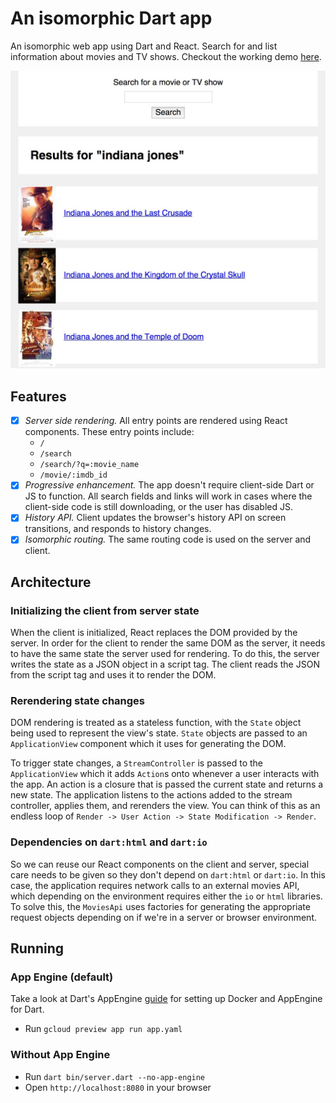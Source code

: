# An isomorphic Dart app

An isomorphic web app using Dart and React. Search for and list information about movies and TV shows. Checkout the working demo [here][demo].

![Screenshot](screenshot.jpg)

## Features

* [x] *Server side rendering.* All entry points are rendered using React components. These entry points include:
  * `/`
  * `/search`
  * `/search/?q=:movie_name`
  * `/movie/:imdb_id`
* [x] *Progressive enhancement.* The app doesn't require client-side Dart or JS to function. All search fields and links will work in cases where the client-side code is still downloading, or the user has disabled JS.
* [x] *History API.* Client updates the browser's history API on screen transitions, and responds to history changes.
* [x] *Isomorphic routing.* The same routing code is used on the server and client.

## Architecture

### Initializing the client from server state

When the client is initialized, React replaces the DOM provided by the server. In order for the client to render the same DOM as the server, it needs to have the same state the server used for rendering. To do this, the server writes the state as a JSON object in a script tag. The client reads the JSON from the script tag and uses it to render the DOM.

### Rerendering state changes

DOM rendering is treated as a stateless function, with the `State` object being used to represent the view's state. `State` objects are passed to an `ApplicationView` component which it uses for generating the DOM.

To trigger state changes, a `StreamController` is passed to the `ApplicationView` which it adds `Action`s onto whenever a user interacts with the app. An action is a closure that is passed the current state and returns a new state. The application listens to the actions added to the stream controller, applies them, and rerenders the view. You can think of this as an endless loop of `Render -> User Action -> State Modification -> Render`.

### Dependencies on `dart:html` and `dart:io`

So we can reuse our React components on the client and server, special care needs to be given so they don't depend on `dart:html` or `dart:io`. In this case, the application requires network calls to an external movies API, which depending on the environment requires either the `io` or `html` libraries. To solve this, the `MoviesApi` uses factories for generating the appropriate request objects depending on if we're in a server or browser environment.

## Running

### App Engine (default)

Take a look at Dart's AppEngine [guide](https://www.dartlang.org/server/google-cloud-platform/app-engine/) for setting up Docker and AppEngine for Dart.

* Run `gcloud preview app run app.yaml`

### Without App Engine

* Run `dart bin/server.dart --no-app-engine`
* Open `http://localhost:8080` in your browser

[demo]: http://isomorphic-dart-demo.appspot.com
